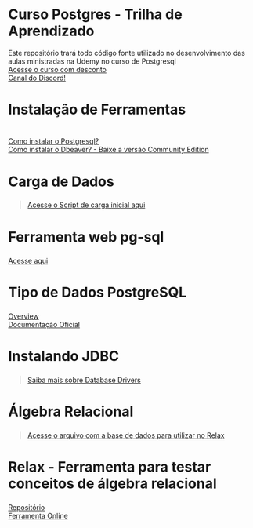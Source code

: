 # Curso Postgres - Trilha de Aprendizado
Este repositório trará todo código fonte utilizado no desenvolvimento das aulas ministradas na Udemy no curso de Postgresql
<br>
[Acesse o curso com desconto](https://www.udemy.com/user/jonathan-da-cruz/)
<br>
[Canal do Discord!](https://discord.gg/t8eB6uACQN)


# Instalação de Ferramentas <h1>
[ Como instalar o Postgresql? ](https://www.postgresql.org/download/)
  <br>
[Como instalar o Dbeaver? - Baixe a versão Community Edition](https://dbeaver.io/download/)

# Carga de Dados <h3>
 > [ Acesse o Script de carga inicial aqui ](https://github.com/jonathandacruz/curso-postgresql-udemy/blob/master/carga-inicial.sql)

  
# Ferramenta web pg-sql <h3>
[ Acesse aqui ](https://pg-sql.com/)  
# Tipo de Dados PostgreSQL <h3>
 [ Overview ](https://www.postgresqltutorial.com/postgresql-data-types/)
  <br>
 [ Documentação Oficial](https://www.postgresql.org/docs/9.5/datatype.html)
  
# Instalando JDBC <h3>
 > [ Saiba mais sobre Database Drivers ](https://dbeaver.com/docs/wiki/Database-drivers)

# Álgebra Relacional <h3>
  > [ Acesse o arquivo com a base de dados para utilizar no Relax ](https://github.com/jonathandacruz/curso-postgresql-udemy/blob/master/bdTeste)

# Relax - Ferramenta para testar conceitos de álgebra relacional <h3>
 [ Repositório ](https://github.com/dbis-uibk/relax)
  <br>
 [ Ferramenta Online ](https://dbis-uibk.github.io/relax/calc/local/uibk/local)
  
